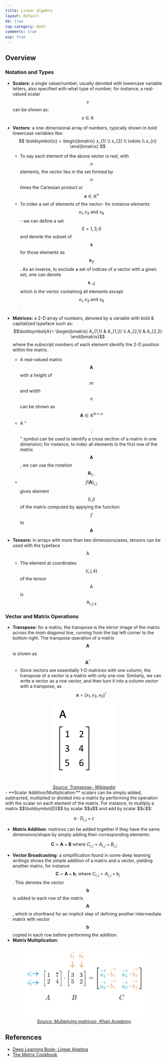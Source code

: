 ```yaml
---
title: Linear Algebra
layout: default
kb: true
top-category: Math
comments: true
wip: true
---
```


## Overview

### Notation and Types

- **Scalars:** a single value/number, usually denoted with lowercase variable letters, also specified with what type of number; for instance, a real-valued scalar $$s$$ can be shown as: $$ s \in \mathbb{R} $$

- **Vectors:** a one-dimensional array of numbers, typically shown in bold lowercase variables like:
$$ \boldsymbol{x} = \begin{bmatrix}
  x_{1} \\
  x_{2} \\
  \vdots \\
  x_{n}
\end{bmatrix} $$
  + To say each element of the above vector is real, with $$n$$ elements, the vector lies in the set formed by $$n$$ times the Cartesian product or $$ \boldsymbol{x} \in \mathbb{R}^{n} $$
  + To index a set of elements of the vector- for instance elements $$x_{1}, x_{3} \text{ and } x_{6}$$- we can define a set $$ S = {1,3,6}$$ and denote the subset of $$\boldsymbol{x}$$ for those elements as $$\boldsymbol{x}_{S}$$. As an inverse, to exclude a set of indices of a vector with a given set, one can denote $$\boldsymbol{x}_{-S}$$ which is the vector containing all elements except $$x_{1}, x_{3} \text{ and } x_{6}$$.
- **Matrices:** a 2-D array of numbers, denoted by a variable with bold & capitalized typeface such as:
$$\boldsymbol{A}= \begin{bmatrix}
  A_{1,1} & A_{1,2} \\
  A_{2,1} & A_{2,2}
\end{bmatrix}$$
where the subscript numbers of each element identify the 2-D position within the matrix.
  + A real-valued matrix $$\boldsymbol{A}$$ with a height of $$m$$ and width $$n$$ can be shown as $$\boldsymbol{A} \in \mathbb{R}^{m\times n}$$
  + A "$$:$$" symbol can be used to identify a cross section of a matrix in one dimension; for instance, to index all elements in the first row of the matrix $$\boldsymbol{A}$$, we can use the notation $$\boldsymbol{A}_{1,:}$$
  + $$f\left( \boldsymbol{A} \right)_{i,j}$$ gives element $$(i,j)$$ of the matrix computed by applying the function $$f$$ to $$\boldsymbol{A}$$
- **Tensors:** in arrays with more than two dimensions/axes, tensors can be used with the typeface $$\boldsymbol{\mathsf{A}}$$
  + The element at coordinates $$(i,j,k)$$ of the tensor $$\boldsymbol{\mathsf{A}}$$ is $$\mathsf{A}_{i,j,k}$$

### Vector and Matrix Operations

- **Transpose:** for a matrix, the transpose is the mirror image of the matrix across the _main diagonal_ line, running from the top left corner to the bottom right. The transpose operation of a matrix $$\boldsymbol{A}$$ is shown as $$\boldsymbol{A}^\intercal$$
  + Since vectors are essentially 1-D matrices with one column, the transpose of a vector is a matrix with only one row. Similarly, we can write a vector as a row vector, and then turn it into a column vector with a transpose, as $$\boldsymbol{x} = \left[ x_{1}, x_{2}, x_{3} \right]^\intercal$$
<center><img src="Matrix_transpose.gif" width="200"></center>
<center><i><a href="https://en.wikipedia.org/wiki/Transpose">Source: Transpose- Wikipedia</a></i></center>
- **Scalar Addition/Multiplication:** scalars can be simply added, subtracted, multiplied or divided into a matrix by performing the operation with the scalar on each element of the matrix. For instance, to multiply a matrix $$\boldsymbol{D}$$ by scalar $$a$$ and add by scalar $$c$$:

$$ a \cdot D_{i,j} + c $$

- **Matrix Addition:** matrices can be added together if they have the same dimensions/shape by simply adding their corresponding elements:

$$ \boldsymbol{C} = \boldsymbol{A} + \boldsymbol{B} \text{ where } C_{i,j} = A_{i,j} + B_{i,j}$$

- **Vector Broadcasting:** a simplification found in some deep learning writings shows the simple addition of a matrix and a vector, yielding another matrix, for instance $$ \boldsymbol{C} = \boldsymbol{A} + \boldsymbol{b} \text{, where } C_{i,j} = A_{i,j} + b_{j}$$. This denotes the vector $$\boldsymbol{b}$$ is added to each row of the matrix $$\boldsymbol{A}$$, which is shorthand for an implicit step of defining another intermediate matrix with vector $$\boldsymbol{b}$$ copied in each row before performing the addition.
- **Matrix Multiplication:** 
<center><img src="mat_mul.png" width="400"></center>
<center><i><a href="https://www.khanacademy.org/math/precalculus/x9e81a4f98389efdf:matrices/x9e81a4f98389efdf:multiplying-matrices-by-matrices/a/multiplying-matrices">Source: Multiplying matrices- Khan Academy</a></i></center>


## References

* [Deep Learning Book- Linear Algebra](https://www.deeplearningbook.org/contents/linear_algebra.html)
* [The Matrix Cookbook](https://www.math.uwaterloo.ca/~hwolkowi/matrixcookbook.pdf)
